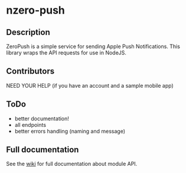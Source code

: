# nzero-push

## Description

ZeroPush is a simple service for sending Apple Push Notifications. This library wraps the API requests for use in NodeJS.

## Contributors

NEED YOUR HELP (if you have an account and a sample mobile app)

## ToDo

* better documentation!
* all endpoints
* better errors handling (naming and message)

## Full documentation

See the [wiki](https://github.com/linitix/nzero-push/wiki) for full documentation about module API.